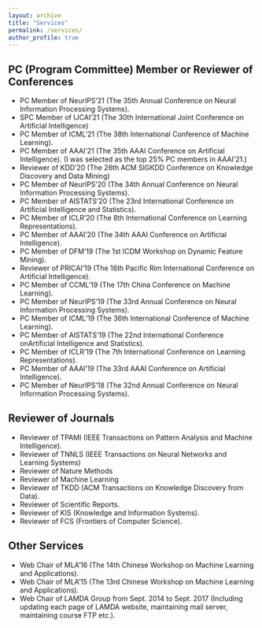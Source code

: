 ```yaml
---
layout: archive
title: "Services"
permalink: /services/
author_profile: true
---
```


PC (Program Committee) Member or Reviewer of Conferences
---
- PC Member of NeurIPS’21 (The 35th Annual Conference on Neural Information Processing Systems).
- SPC Member of IJCAI’21 (The 30th International Joint Conference on Artificial Intelligence)
- PC Member of ICML’21 (The 38th International Conference of Machine Learning).
- PC Member of AAAI’21 (The 35th AAAI Conference on Artificial Intelligence). (I was selected as
the top 25% PC members in AAAI’21.)
- Reviewer of KDD’20 (The 26th ACM SIGKDD Conference on Knowledge Discovery and Data Mining)
- PC Member of NeurIPS’20 (The 34th Annual Conference on Neural Information Processing Systems).
- PC Member of AISTATS’20 (The 23rd International Conference on Artificial Intelligence and Statistics).
- PC Member of ICLR’20 (The 8th International Conference on Learning Representations).
- PC Member of AAAI’20 (The 34th AAAI Conference on Artificial Intelligence).
- PC Member of DFM’19 (The 1st ICDM Workshop on Dynamic Feature Mining).
- Reviewer of PRICAI’19 (The 16th Pacific Rim International Conference on Artificial Intelligence).
- PC Member of CCML’19 (The 17th China Conference on Machine Learning).
- PC Member of NeurIPS’19 (The 33rd Annual Conference on Neural Information Processing Systems).
- PC Member of ICML’19 (The 36th International Conference of Machine Learning).
- PC Member of AISTATS’19 (The 22nd International Conference onArtificial Intelligence and Statistics).
- PC Member of ICLR’19 (The 7th International Conference on Learning Representations).
- PC Member of AAAI’19 (The 33rd AAAI Conference on Artificial Intelligence).
- PC Member of NeurIPS’18 (The 32nd Annual Conference on Neural Information Processing Systems).

Reviewer of Journals
--- 
- Reviewer of TPAMI (IEEE Transactions on Pattern Analysis and Machine Intelligence).
- Reviewer of TNNLS (IEEE Transactions on Neural Networks and Learning Systems)
- Reviewer of Nature Methods
- Reviewer of Machine Learning
- Reviewer of TKDD (ACM Transactions on Knowledge Discovery from Data).
- Reviewer of Scientific Reports.
- Reviewer of KIS (Knowledge and Information Systems).
- Reviewer of FCS (Frontiers of Computer Science).

Other Services
---
- Web Chair of MLA’16 (The 14th Chinese Workshop on Machine Learning and Applications).
- Web Chair of MLA’15 (The 13rd Chinese Workshop on Machine Learning and Applications).
- Web Chair of LAMDA Group from Sept. 2014 to Sept. 2017 (Including updating each page of LAMDA
website, maintaining mail server, maintaining course FTP etc.).